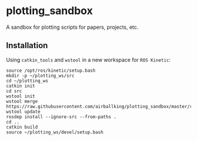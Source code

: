 # plotting_sandbox
A sandbox for plotting scripts for papers, projects, etc.

## Installation
Using ```catkin_tools``` and ```wstool``` in a new workspace for ```ROS Kinetic```:
```shell
source /opt/ros/kinetic/setup.bash
mkdir -p ~/plotting_ws/src
cd ~/plotting_ws
catkin init
cd src
wstool init
wstool merge https://raw.githubusercontent.com/airballking/plotting_sandbox/master/rosinstall/kinetic.rosinstall
wstool update
rosdep install --ignore-src --from-paths .
cd ..
catkin build
source ~/plotting_ws/devel/setup.bash
```
